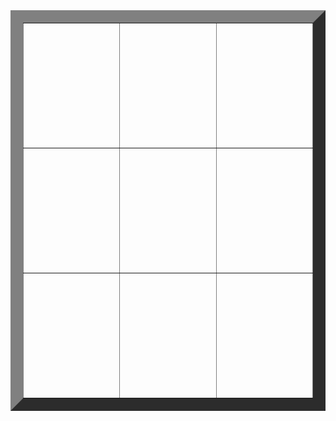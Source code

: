 <!-- Do not move the table content into multiple lines; keep it in a single line -->
<font size="7">
<table style="text-align:center" border="20">
  <tr align="center" height="200"><td width="300"></td><td width="300"></td><td width="300"></td></tr><tr align="center" height="200"><td></td><td></td><td></td></tr><tr align="center" height="200"><td></td><td></td><td></td></tr>
</table>
</font>
